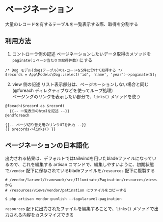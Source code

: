 # ページネーション
大量のレコードを有するテーブルを一覧表示する際、取得を分割する

## 利用方法

1. コントローラ側の記述
ページネーションしたいデータ取得のメソッドを`paginate(１ページ当たりの取得件数)` にする
```
/* Dog モデル(dogsテーブル)のレコードを5件に分けて取得する */
$records = App\Models\Dog::select('id', 'name', 'year')->paginate(5);
```

2. view 側の記述
リスト表示部分は、ページネーションしない場合と同じ(@foreach ディレクティブなどを使ってループ処理)  
ページングのリンクを表示したい部分で、`links()` メソッドを使う
```
@foeach($record as $record)
  {{-- 一覧表示のhtmlを記述 --}}
@endforeach

{{-- ページ切り替え用のリンクUIを出力 --}}
{{ $records->links() }}
```

## ページネーションの日本語化
出力される結果は、デフォルトではtailwindを用いたbladeファイルになっているので、これを編集する
artisan コマンドで、編集しやすいように、初期状態で`/vendor` 配下に保存されているbladeファイルを`/resources` 配下に複製する
```
# /vendor/laravel/framework/src/Illuminate/Pagination/resources/views から
# /resources/views/vendor/patination にファイルをコピーする

$ php artisan vendor:punlish --tag=laravel-pagination
```
`resources` 配下に出力されたファイルを編集することで、`links()` メソッドで出力される内容をカスタマイズできる
